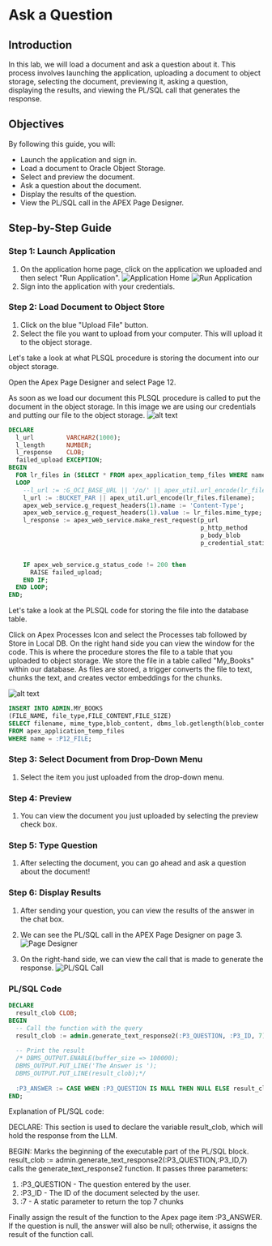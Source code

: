 # Ask a Question

## Introduction

In this lab, we will load a document and ask a question about it. This process involves launching the application, uploading a document to object storage, selecting the document, previewing it, asking a question, displaying the results, and viewing the PL/SQL call that generates the response.

## Objectives

By following this guide, you will:

- Launch the application and sign in.
- Load a document to Oracle Object Storage.
- Select and preview the document.
- Ask a question about the document.
- Display the results of the question.
- View the PL/SQL call in the APEX Page Designer.

## Step-by-Step Guide

### Step 1: Launch Application

1. On the application home page, click on the application we uploaded and then select "Run Application".
   ![Application Home](images/vector.png)
   ![Run Application](images/run.png)
2. Sign into the application with your credentials.


### Step 2: Load Document to Object Store

1. Click on the blue "Upload File" button.
2. Select the file you want to upload from your computer.
   This will upload it to the object storage.

Let's take a look at what PLSQL procedure is storing the document into our object storage.

Open the Apex Page Designer and select Page 12. 

As soon as we load our document this PLSQL procedure is called to put the document in the object storage. In this image we are using our credentials and putting our file to the object storage. 
![alt text](images/object.png)

``` sql
DECLARE
  l_url         VARCHAR2(1000);
  l_length      NUMBER;
  l_response    CLOB;    
  failed_upload EXCEPTION;
BEGIN
  FOR lr_files in (SELECT * FROM apex_application_temp_files WHERE name = :P12_FILE) 
  LOOP
    --l_url := :G_OCI_BASE_URL || '/o/' || apex_util.url_encode(lr_files.filename);
    l_url := :BUCKET_PAR || apex_util.url_encode(lr_files.filename);
    apex_web_service.g_request_headers(1).name := 'Content-Type';
    apex_web_service.g_request_headers(1).value := lr_files.mime_type;
    l_response := apex_web_service.make_rest_request(p_url                  => l_url,
                                                     p_http_method          => 'PUT',
                                                     p_body_blob            => lr_files.blob_content,
                                                     p_credential_static_id => :G_OCI_CREDENTIALS);


    IF apex_web_service.g_status_code != 200 then
      RAISE failed_upload;
    END IF;
  END LOOP;
END;
```

Let's take a look at the PLSQL code for storing the file into the database table.  

Click on Apex Processes Icon and select the Processes tab followed by Store in Local DB. On the right hand side you can view the window for the code. This is where the procedure stores the file to a table that you uploaded to object storage. 
We store the file in a table called "My_Books" within our database. As files are stored, a trigger converts the file to text, chunks the text, and creates vector embeddings for the chunks.

![alt text](images/admin.png)
```sql
INSERT INTO ADMIN.MY_BOOKS
(FILE_NAME, file_type,FILE_CONTENT,FILE_SIZE)
SELECT filename, mime_type,blob_content, dbms_lob.getlength(blob_content)
FROM apex_application_temp_files
WHERE name = :P12_FILE;
```

### Step 3: Select Document from Drop-Down Menu

1. Select the item you just uploaded from the drop-down menu.

### Step 4: Preview

1. You can view the document you just uploaded by selecting the preview check box.

### Step 5: Type Question

1. After selecting the document, you can go ahead and ask a question about the document!

### Step 6: Display Results

1. After sending your question, you can view the results of the answer in the chat box.

2. We can see the PL/SQL call in the APEX Page Designer on page 3.
   ![Page Designer](images/pagedesign.png)
3. On the right-hand side, we can view the call that is made to generate the response.
   ![PL/SQL Call](images/plsql.png)

### PL/SQL Code

```sql
DECLARE
  result_clob CLOB;
BEGIN
  -- Call the function with the query
  result_clob := admin.generate_text_response2(:P3_QUESTION, :P3_ID, 7);
  
  -- Print the result
  /* DBMS_OUTPUT.ENABLE(buffer_size => 100000);
  DBMS_OUTPUT.PUT_LINE('The Answer is ');
  DBMS_OUTPUT.PUT_LINE(result_clob);*/
  
  :P3_ANSWER := CASE WHEN :P3_QUESTION IS NULL THEN NULL ELSE result_clob END;
END;
```

Explanation of PL/SQL code:

DECLARE: This section is used to declare the variable result_clob, which will hold the response from the LLM.

BEGIN: Marks the beginning of the executable part of the PL/SQL block.
result_clob := admin.generate_text_response2(:P3_QUESTION,:P3_ID,7) calls the generate_text_response2 function. It passes three parameters:
1. :P3_QUESTION - The question entered by the user. 
2. :P3_ID - The ID of the document selected by the user.
3. :7 - A static parameter to return the top 7 chunks

Finally assign the result of the function to the Apex page item :P3_ANSWER. If the question is null, the answer will also be null; otherwise, it assigns the result of the function call.
